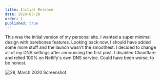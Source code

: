 ```yaml
---
title: Initial Release
date: 2020-03-28
order: 1
published: true
---
```


This was the initial version of my personal site. I wanted a super minimal design with barebones features. Looking back now, I should have added some more stuff and the launch wasn't the smoothest. I decided to change all of my DNS settings after announcing the first post. I disabled Cloudflare and relied 100% on Netlify's own DNS service. Could have been worse, to be honest. 

![28, March 2020 Screenshot](/assets/images/timeline/2020-03-28.png)